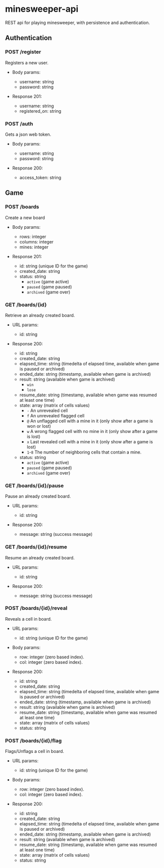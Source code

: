 # minesweeper-api

REST api for playing minesweeper, with persistence and authentication.

## Authentication

### POST /register

Registers a new user.

+ Body params:
  + username: string
  + password: string

+ Response 201:
  + username: string
  + registered_on: string

### POST /auth

Gets a json web token.

+ Body params:
  + username: string
  + password: string

+ Response 200:
  + access_token: string

## Game

### POST /boards

Create a new board

+ Body params:
  + rows: integer
  + columns: integer
  + mines: integer

+ Response 201:
  + id: string (unique ID for the game)
  + created_date: string
  + status: string
    - `active` (game active)
    - `paused` (game paused)
    - `archived` (game over)

### GET /boards/{id}

Retrieve an already created board.

+ URL params:
  + id: string

+ Response 200:
  + id: string
  + created_date: string
  + elapsed_time: string (timedelta of elapsed time, available when game is paused or archived)
  + ended_date: string (timestamp, available when game is archived)
  + result: string (available when game is archived)
    - `win`
    - `lose`
  + resume_date: string (timestamp, available when game was resumed at least one time)
  + state: array (matrix of cells values)
    - `-` An unrevealed cell
    - `f` An unrevealed flagged cell
    - `@` An unflagged cell with a mine in it (only show after a game is won or lost)
    - `w` A wrong flagged cell with no mine in it (only show after a game is lost)
    - `x` Last revealed cell with a mine in it (only show after a game is lost)
    - `1`-`8` The number of neighboring cells that contain a mine.
  + status: string
    - `active` (game active)
    - `paused` (game paused)
    - `archived` (game over)
    
### GET /boards/{id}/pause

Pause an already created board.

+ URL params:
  + id: string

+ Response 200:
  + message: string (success message)
    
### GET /boards/{id}/resume

Resume an already created board.

+ URL params:
  + id: string

+ Response 200:
  + message: string (success message)
    

### POST /boards/{id}/reveal

Reveals a cell in board.

+ URL params:
  + id: string (unique ID for the game)

+ Body params:
  + row: integer (zero based index).
  + col: integer (zero based index).

+ Response 200:
  + id: string
  + created_date: string
  + elapsed_time: string (timedelta of elapsed time, available when game is paused or archived)
  + ended_date: string (timestamp, available when game is archived)
  + result: string (available when game is archived)
  + resume_date: string (timestamp, available when game was resumed at least one time)
  + state: array (matrix of cells values)
  + status: string

### POST /boards/{id}/flag

Flags/Unflags a cell in board.

+ URL params:
  + id: string (unique ID for the game)

+ Body params:
  + row: integer (zero based index).
  + col: integer (zero based index).

+ Response 200:
  + id: string
  + created_date: string
  + elapsed_time: string (timedelta of elapsed time, available when game is paused or archived)
  + ended_date: string (timestamp, available when game is archived)
  + result: string (available when game is archived)
  + resume_date: string (timestamp, available when game was resumed at least one time)
  + state: array (matrix of cells values)
  + status: string